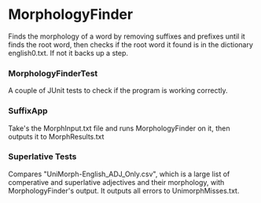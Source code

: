 # MorphologyFinder

Finds the morphology of a word by removing suffixes and prefixes until it finds the root word, then checks if the root word it found is in the dictionary english0.txt. If not it backs up a step. 

### MorphologyFinderTest

A couple of JUnit tests to check if the program is working correctly.

### SuffixApp

Take's the MorphInput.txt file and runs MorphologyFinder on it, then outputs it to MorphResults.txt

### Superlative Tests

Compares "UniMorph-English_ADJ_Only.csv", which is a large list of comperative and superlative adjectives and their morphology, with MorphologyFinder's output. It outputs all errors to UnimorphMisses.txt.
